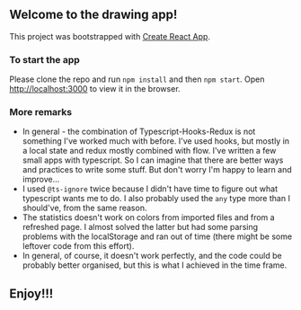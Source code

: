 ## Welcome to the drawing app!

This project was bootstrapped with [Create React App](https://github.com/facebook/create-react-app).

### To start the app

Please clone the repo and run `npm install` and then `npm start`.
Open [http://localhost:3000](http://localhost:3000) to view it in the browser.

### More remarks

- In general - the combination of Typescript-Hooks-Redux is not something I've worked much with before. I've used hooks, but mostly in a local state and redux mostly combined with flow. I've written a few small apps with typescript. So I can imagine that there are better ways and practices to write some stuff. But don't worry I'm happy to learn and improve...
- I used `@ts-ignore` twice because I didn't have time to figure out what typescript wants me to do. I also probably used the `any` type more than I should've, from the same reason.
- The statistics doesn't work on colors from imported files and from a refreshed page. I almost solved the latter but had some parsing problems with the localStorage and ran out of time (there might be some leftover code from this effort).
- In general, of course, it doesn't work perfectly, and the code could be probably better organised, but this is what I achieved in the time frame.

## Enjoy!!!
